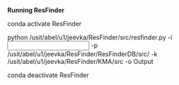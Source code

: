**Running ResFinder** 

conda activate ResFinder 

python /usit/abel/u1/jeevka/ResFinder/src/resfinder.py -i <Input File> -p /usit/abel/u1/jeevka/ResFinder/ResFinderDB/src/ -k /usit/abel/u1/jeevka/ResFinder/KMA/src -o Output

conda deactivate ResFinder 

